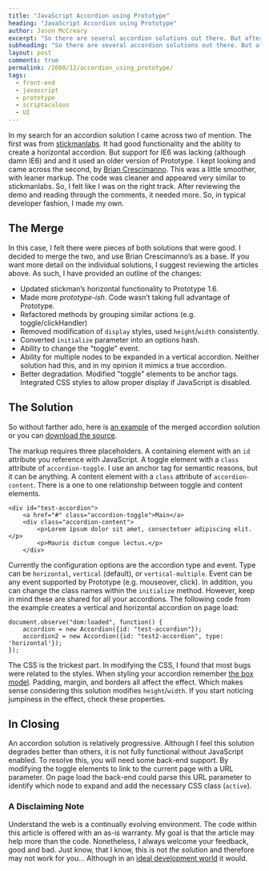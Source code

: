 ```yaml
---
title: "JavaScript Accordion using Prototype"
heading: "JavaScript Accordion using Prototype"
author: Jason McCreary
excerpt: "So there are several accordion solutions out there. But after reviewing a few, I created this hybrid using lean markup, simple CSS, and the Prototype and Scriptaculous libraries which degrades better than its predecessors."
subheading: "So there are several accordion solutions out there. But after reviewing a few, I created this hybrid using lean markup, simple CSS, and the Prototype and Scriptaculous libraries which degrades better than its predecessors."
layout: post
comments: true
permalink: /2008/12/accordion_using_prototype/
tags:
  - front-end
  - javascript
  - prototype
  - scriptaculous
  - UI
---
```

In my search for an accordion solution I came across two of mention. The first was from [stickmanlabs][1]. It had good functionality and the ability to create a horizontal accordion. But support for IE6 was lacking (although damn IE6) and and it used an older version of Prototype. I kept looking and came across the second, by [Brian Crescimanno][2]. This was a little smoother, with leaner markup. The code was cleaner and appeared very similar to stickmanlabs. So, I felt like I was on the right track. After reviewing the demo and reading through the comments, it needed more. So, in typical developer fashion, I made my own.

## The Merge

In this case, I felt there were pieces of both solutions that were good. I decided to merge the two, and use Brian Crescimanno&rsquo;s as a base. If you want more detail on the individual solutions, I suggest reviewing the articles above. As such, I have provided an outline of the changes:

*   Updated stickman&rsquo;s horizontal functionality to Prototype 1.6.
*   Made more *prototype-ish*. Code wasn&rsquo;t taking full advantage of Prototype.
*   Refactored methods by grouping similar actions (e.g. toggle/clickHandler)
*   Removed modification of `display` styles, used `height`/`width` consistently.
*   Converted `initialize` parameter into an options hash.
*   Ability to change the "toggle" event.
*   Ability for multiple nodes to be expanded in a vertical accordion. Neither solution had this, and in my opinion it mimics a true accordion.
*   Better degradation. Modified "toggle" elements to be anchor tags. Integrated CSS styles to allow proper display if JavaScript is disabled.

## The Solution

So without farther ado, here is [an example][3] of the merged accordion solution or you can [download the source][4].

The markup requires three placeholders. A containing element with an `id` attribute you reference with JavaScript. A toggle element with a `class` attribute of `accordion-toggle`. I use an anchor tag for semantic reasons, but it can be anything. A content element with a `class` attribute of `accordion-content`. There is a one to one relationship between toggle and content elements.

    <div id="test-accordion">
        <a href="#" class="accordion-toggle">Main</a>
        <div class="accordion-content">
            <p>Lorem ipsum dolor sit amet, consectetuer adipiscing elit.</p>
            <p>Mauris dictum congue lectus.</p>
        </div>
    

Currently the configuration options are the accordion type and event. Type can be `horizontal`, `vertical` (default), or `vertical-multiple`. Event can be any event supported by Prototype (e.g. mouseover, click). In addition, you can change the class names within the `initialize` method. However, keep in mind these are shared for all your accordions. The following code from the example creates a vertical and horizontal accordion on page load:

    document.observe("dom:loaded", function() {
        accordion = new Accordion({id: "test-accordion"});
        accordion2 = new Accordion({id: "test2-accordion", type: 'horizontal'});
    });
    

The CSS is the trickest part. In modifying the CSS, I found that most bugs were related to the styles. When styling your accordion remember [the box model][5]. Padding, margin, and borders all affect the effect. Which makes sense considering this solution modifies `height`/`width`. If you start noticing jumpiness in the effect, check these properties.

## In Closing

An accordion solution is relatively progressive. Although I feel this solution degrades better than others, it is not fully functional without JavaScript enabled. To resolve this, you will need some back-end support. By modifying the toggle elements to link to the current page with a URL parameter. On page load the back-end could parse this URL parameter to identify which node to expand and add the necessary CSS class (`active`).

### A Disclaiming Note

Understand the web is a continually evolving environment. The code within this article is offered with an as-is warranty. My goal is that the article may help more than the code. Nonetheless, I always welcome your feedback, good and bad. Just know, that I know, this is not *the solution* and therefore may not work for you… Although in an [ideal development world][6] it would.

 [1]: http://www.stickmanlabs.com/accordion/
 [2]: http://nettuts.com/javascript-ajax/create-a-simple-intelligent-accordion-effect-using-prototype-and-scriptaculous/
 [3]: /examples/accordion/
 [4]: /examples/accordion/accordion.zip
 [5]: http://www.w3.org/TR/CSS2/box.html
 [6]: /articles/fallout_of_babel
